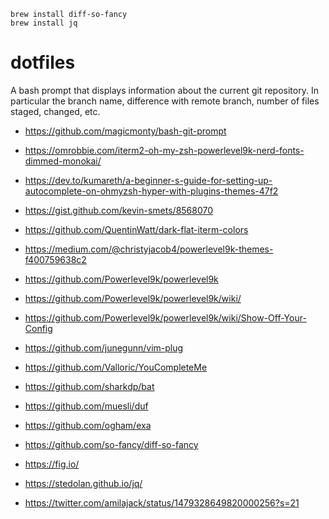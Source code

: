 ```
brew install diff-so-fancy
brew install jq
```

# dotfiles

A bash prompt that displays information about the current git repository. In particular the branch name, difference with remote branch, number of files staged, changed, etc.

- https://github.com/magicmonty/bash-git-prompt

- https://omrobbie.com/iterm2-oh-my-zsh-powerlevel9k-nerd-fonts-dimmed-monokai/

- https://dev.to/kumareth/a-beginner-s-guide-for-setting-up-autocomplete-on-ohmyzsh-hyper-with-plugins-themes-47f2

- https://gist.github.com/kevin-smets/8568070
- https://github.com/QuentinWatt/dark-flat-iterm-colors

- https://medium.com/@christyjacob4/powerlevel9k-themes-f400759638c2
- https://github.com/Powerlevel9k/powerlevel9k
- https://github.com/Powerlevel9k/powerlevel9k/wiki/
- https://github.com/Powerlevel9k/powerlevel9k/wiki/Show-Off-Your-Config

- https://github.com/junegunn/vim-plug

- https://github.com/Valloric/YouCompleteMe

- https://github.com/sharkdp/bat
- https://github.com/muesli/duf
- https://github.com/ogham/exa
- https://github.com/so-fancy/diff-so-fancy
- https://fig.io/
- https://stedolan.github.io/jq/

- https://twitter.com/amilajack/status/1479328649820000256?s=21
